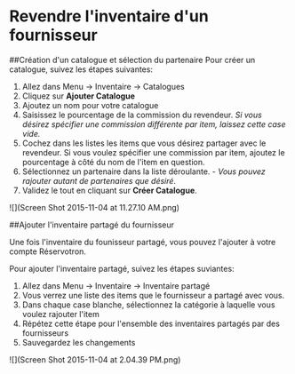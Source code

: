 # Revendre l'inventaire d'un fournisseur

##Création d'un catalogue et sélection du partenaire
Pour créer un catalogue, suivez les étapes suivantes:
1. Allez dans Menu → Inventaire → Catalogues
2. Cliquez sur **Ajouter Catalogue**
3. Ajoutez un nom pour votre catalogue
4. Saisissez le pourcentage de la commission du revendeur. *Si vous désirez spécifier une commission différente par item, laissez cette case vide.*
5. Cochez dans les listes les items que vous désirez partager avec le revendeur. Si vous voulez spécifier une commission par item, ajoutez le pourcentage à côté du nom de l'item en question. 
6. Sélectionnez un partenaire dans la liste déroulante. - *Vous pouvez rajouter autant de partenaires que désiré*.
7. Validez le tout en cliquant sur **Créer Catalogue**.


![](Screen Shot 2015-11-04 at 11.27.10 AM.png)



##Ajouter l'inventaire partagé du fournisseur

Une fois l'inventaire du founisseur partagé, vous pouvez l'ajouter à votre compte Réservotron. 

Pour ajouter l'inventaire partagé, suivez les étapes suviantes:

1. Allez dans Menu → Inventaire → Inventaire partagé
2. Vous verrez une liste des items que le fournisseur a partagé avec vous.
3. Dans chaque case blanche, sélectionnez la catégorie à laquelle vous voulez rajouter l'item
4. Répétez cette étape pour l'ensemble des inventaires partagés par des fournisseurs
5. Sauvegardez les changements


![](Screen Shot 2015-11-04 at 2.04.39 PM.png)


